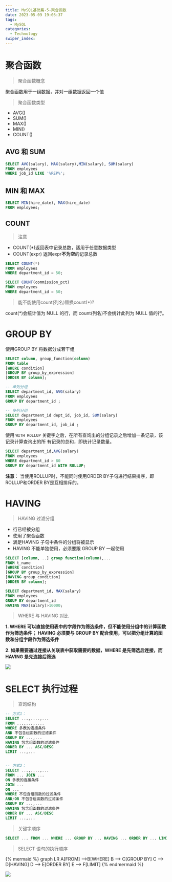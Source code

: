 ```yaml
---
title: MySQL基础篇-5-聚合函数
date: 2023-05-09 19:03:37
tags: 
  - MySQL
categories: 
  - Technology
swiper_index: 
---
```


# 聚合函数

> 聚合函数概念

聚合函数用于一组数据，并对一组数据返回一个值

> 聚合函数类型

* AVG()
* SUM()
* MAX()
* MIN()
* COUNT()

## AVG 和 SUM

```sql
SELECT AVG(salary), MAX(salary),MIN(salary), SUM(salary)
FROM employees
WHERE job_id LIKE '%REP%';
```

## MIN 和 MAX

```sql
SELECT MIN(hire_date), MAX(hire_date)
FROM employees;
```

## COUNT

> 注意

* COUNT(*)返回表中记录总数，适用于任意数据类型
* COUNT(expr) 返回expr**不为空**的记录总数  

```sql
SELECT COUNT(*)
FROM employees
WHERE department_id = 50;

SELECT COUNT(commission_pct)
FROM employees
WHERE department_id = 50;
```

> 能不能使用count(列名)替换count(*)? 

 count(*)会统计值为 NULL 的行，而 count(列名)不会统计此列为 NULL 值的行。  

# GROUP BY

使用GROUP BY 将数据分成若干组

```sql
SELECT column, group_function(column)
FROM table
[WHERE condition]
[GROUP BY group_by_expression]
[ORDER BY column];
```

```sql
-- 单列分组
SELECT department_id, AVG(salary)
FROM employees
GROUP BY department_id ;

-- 多列分组
SELECT department_id dept_id, job_id, SUM(salary)
FROM employees
GROUP BY department_id, job_id ;
```

 使用 `WITH ROLLUP` 关键字之后，在所有查询出的分组记录之后增加一条记录，该记录计算查询出的所 有记录的总和，即统计记录数量。  

```sql
SELECT department_id,AVG(salary)
FROM employees
WHERE department_id > 80
GROUP BY department_id WITH ROLLUP;
```

**注意**： 当使用ROLLUP时，不能同时使用ORDER BY子句进行结果排序，即ROLLUP和ORDER BY是互相排斥的。

# HAVING 

> HAVING 过滤分组

* 行已经被分组
* 使用了聚合函数
* 满足HAVING 子句中条件的分组将被显示
* HAVING 不能单独使用，必须要跟 GROUP BY 一起使用 

```sql
SELECT [column, ..] group function(column),...
FROM t_name
[WHERE condition]
[GROUP BY group_by_expression]
[HAVING group_condition]
[ORDER BY column];
```

```sql
SELECT department_id, MAX(salary)
FROM employees
GROUP BY department_id
HAVING MAX(salary)>10000;
```

> WHERE 与 HAVING 对比

**1. WHERE 可以直接使用表中的字段作为筛选条件，但不能使用分组中的计算函数作为筛选条件； HAVING 必须要与 GROUP BY 配合使用，可以把分组计算的函数和分组字段作为筛选条件**

**2. 如果需要通过连接从关联表中获取需要的数据，WHERE 是先筛选后连接，而 HAVING 是先连接后筛选**

![](https://cyan-images.oss-cn-shanghai.aliyuncs.com/images/03-mysql-20230507-03.jpg)

# SELECT 执行过程

> 查询结构

```sql
-- 方式1：
SELECT ...,....,...
FROM ...,...,....
WHERE 多表的连接条件
AND 不包含组函数的过滤条件
GROUP BY ...,...
HAVING 包含组函数的过滤条件
ORDER BY ... ASC/DESC
LIMIT ...,...


-- 方式2：
SELECT ...,....,...
FROM ... JOIN ...
ON 多表的连接条件
JOIN ...
ON ...
WHERE 不包含组函数的过滤条件
AND/OR 不包含组函数的过滤条件
GROUP BY ...,...
HAVING 包含组函数的过滤条件
ORDER BY ... ASC/DESC
LIMIT ...,...
```

> 关键字顺序

```sql
SELECT ... FROM ... WHERE ... GROUP BY ... HAVING ... ORDER BY ... LIMIT...
```

> SELECT 语句的执行顺序

{% mermaid %}
graph LR
    A[FROM] -->B[WHERE]
    B --> C[GROUP BY]
    C --> D[HAVING]
    D --> E[ORDER BY]
    E --> F[LIMIT]
{% endmermaid %}


![](https://cyan-images.oss-cn-shanghai.aliyuncs.com/images/03-mysql-20230507-04.jpg)



